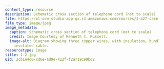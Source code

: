 ```yaml
---
content_type: resource
description: Schematic cross section of telephone cord (not to scale)
file: https://ol-ocw-studio-app-qa.s3.amazonaws.com/courses/3-a27-case-studies-in-forensic-metallurgy-fall-2007/2cb1e4c0cd6ead9e422ff2a719c99bd2_1-2.jpg
file_type: image/jpeg
image_metadata:
  caption: Schematic cross section of telephone cord (not to scale)
  credit: Image Courtesy of Kenneth C. Russell.
  image-alt: Diagram showing three copper wires, with insulation, bundled into a single
    insulated cable.
resourcetype: Image
title: 1-2.jpg
uid: 2cb1e4c0-cd6e-ad9e-422f-f2a719c99bd2
---
```

